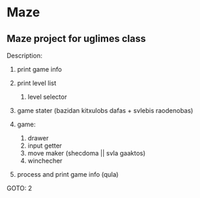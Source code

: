 # Maze

## Maze project for uglimes class

Description:

1. print game info
2. print level list
   1. level selector
3. game stater (bazidan kitxulobs dafas + svlebis raodenobas)
4. game:

   1. drawer
   2. input getter
   3. move maker (shecdoma || svla gaaktos)
   4. winchecher

5. process and print game info (qula)

GOTO: 2
